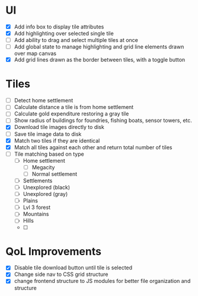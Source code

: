 # UI
- [x] Add info box to display tile attributes
- [x] Add highlighting over selected single tile
- [ ] Add ability to drag and select multiple tiles at once
- [ ] Add global state to manage highlighting and grid line elements drawn over map canvas
- [x] Add grid lines drawn as the border between tiles, with a toggle button

# Tiles
- [ ] Detect home settlement
- [ ] Calculate distance a tile is from home settlement
- [ ] Calculate gold expenditure restoring a gray tile
- [ ] Show radius of buildings for foundries, fishing boats, sensor towers, etc.
- [x] Download tile images directly to disk
- [ ] Save tile image data to disk
- [x] Match two tiles if they are identical
- [x] Match all tiles against each other and return total number of tiles
- [ ] Tile matching based on type
  - [ ] Home settlement
    - [ ] Megacity
    - [ ] Normal settlement
  - [ ] Settlements
  - [ ] Unexplored (black)
  - [ ] Unexplored (gray)
  - [ ] Plains
  - [ ] Lvl 3 forest
  - [ ] Mountains
  - [ ] Hills
  - [ ] 

# QoL Improvements
- [x] Disable tile download button until tile is selected
- [x] Change side nav to CSS grid structure
- [x] change frontend structure to JS modules for better file organization and structure

